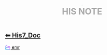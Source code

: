 <div style="text-align:center;padding-bottom: 20px">
  <div style="width: 100%;">
      <img src="../../his_clin/img/open-book.png" style="zoom:15%;" />
  </div>
  <b style="color: darkgray; font-size: 28px; margin-top: 10px">HIS NOTE</b>
</div>

## [⬅ His7_Doc](../../Menu.md)

[<img src="../img/open-folder.png" style="zoom:3.5%; vertical-align: middle;" /> emr](His7_Doc_emr.md)

